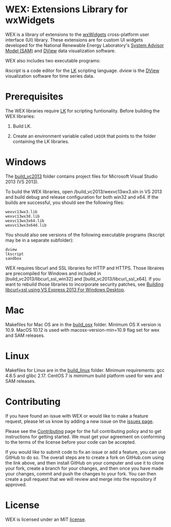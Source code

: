 # WEX: Extensions Library for wxWidgets

WEX is a library of extensions to the [wxWidgets](https://www.wxwidgets.org/) cross-platform user interface (UI) library. These extensions are for custom UI widgets developed for the National Renewable Energy Laboratory's [System Advisor Model (SAM)](https://sam.nrel.gov) and [DView](https://github.com/NREL/wex/wiki/DView) data visualization software.

WEX also includes two executable programs:

_lkscript_ is a code editor for the [LK](https://github.com/NREL/lk) scripting language.
_dview_ is the [DView](https://github.com/NREL/wex/wiki/DView) visualization software for time series data.

# Prerequisites

The WEX libraries require [LK](https://github.com/NREL/lk) for scripting funtionality. Before building the WEX libraries:

1. Build LK.

2. Create an environment variable called `LKDIR` that points to the folder containing the LK libraries.

# Windows

The [build_vc2013](build_vc2013) folder contains project files for Microsoft Visual Studio 2013 (VS 2013).

To build the WEX libraries, open /build_vc2013/wexvc13wx3.sln in VS 2013 and build debug and release configuration for both win32 and x64. If the builds are successful, you should see the following files:

```
wexvc13wx3.lib
wexvc13wx3d.lib
wexvc13wx3x64.lib
wexvc13wx3x64d.lib
```
You should also see versions of the following executable programs (lkscript may be in a separate subfolder):

```
dview
lkscript
sandbox
```

WEX requires libcurl and SSL libraries for HTTP and HTTPS. Those libraires are precompiled for Windows and included in [build_vc2013/libcurl_ssl_win32] and [build_vc2013/libcurl_ssl_x64]. If you want to rebuild those libraries to incorporate security patches, see [Building libcurl+ssl using VS Express 2013 For Windows Desktop](build_libcurl_ssl_for_windows.md).

# Mac

Makefiles for Mac OS are in the [build_osx](build_osx) folder. Minimum OS X version is 10.9. MacOS 10.12 is used with macosx-version-min=10.9 flag set for wex and SAM releases.

# Linux

Makefiles for Linux are in the [build_linux](build_linux) folder. Minimum requirements: gcc 4.8.5 and glibc 2.17. CentOS 7 is mimimum build platform used for wex and SAM releases.

# Contributing

If you have found an issue with WEX or would like to make a feature request, please let us know by adding a new issue on the [issues page](https://github.com/NREL/wex/issues).

Please see the [Contributing](https://github.com/NREL/wex/blob/develop/CONTRIBUTING.MD) page for the full contributing policy and to get instructions for getting started.  We must get your agreement on conforming to the terms of the license before your code can be accepted.

If you would like to submit code to fix an issue or add a feature, you can use GitHub to do so. The overall steps are to create a fork on GitHub.com using the link above, and then install GitHub on your computer and use it to clone your fork, create a branch for your changes, and then once you have made your changes, commit and push the changes to your fork. You can then create a pull request that we will review and merge into the repository if approved.  

# License

WEX is licensed under an MIT [license](LICENSE.md).
